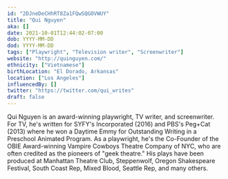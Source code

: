 ```yaml
---
id: "2DJneDeCHhRT8Za1FQwSQGOVWUY"
title: "Qui Nguyen"
aka: []
date: 2021-10-01T12:44:02-07:00
dob: YYYY-MM-DD
dod: YYYY-MM-DD
tags: ["Playwright", "Television writer", "Screenwriter"]
website: "http://quinguyen.com/"
ethnicity: ["Vietnamese"]
birthLocation: "El Dorado, Arkansas"
location: ["Los Angeles"]
influencedBy: []
twitter: "https://twitter.com/qui_writes"
draft: false
---
```


Qui Nguyen is an award-winning playwright, TV writer, and screenwriter. For TV,
he's written for SYFY's Incorporated (2016) and PBS's Peg+Cat (2013) where he
won a Daytime Emmy for Outstanding Writing in a Preschool Animated Program. As a
playwright, he's the Co-Founder of the OBIE Award-winning Vampire Cowboys
Theatre Company of NYC, who are often credited as the pioneers of "geek
theatre." His plays have been produced at Manhattan Theatre Club, Steppenwolf,
Oregon Shakespeare Festival, South Coast Rep, Mixed Blood, Seattle Rep, and many
others.
